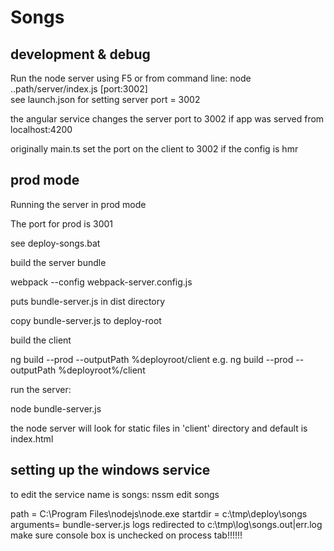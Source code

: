 # Songs


development & debug
--------------------

Run the node server using F5 
or from command line:  node  ..path/server/index.js  [port:3002]  
see launch.json for setting server port = 3002

the angular service changes the server port to 3002 if app was served from localhost:4200

originally main.ts set the port on the client to 3002 if the config is hmr


prod mode
---------
Running the server in prod mode

The port for prod is 3001

see deploy-songs.bat

build the server bundle

webpack --config webpack-server.config.js

puts bundle-server.js in dist directory

copy bundle-server.js to deploy-root

build the client

ng build --prod  --outputPath %deployroot/client
e.g.  ng build --prod  --outputPath %deployroot%/client

run the server:

node bundle-server.js

the node server will look for static files in 'client' directory and default is index.html


setting up the windows service
-------------------------------
to edit the service name is songs:
nssm edit songs


path     = C:\Program Files\nodejs\node.exe
startdir = c:\tmp\deploy\songs
arguments= bundle-server.js
logs redirected to c:\tmp\log\songs.out|err.log
make sure console box is unchecked on process tab!!!!!!





